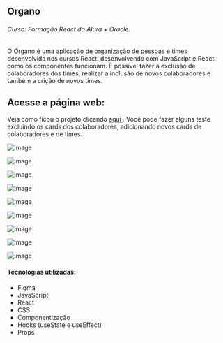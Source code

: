 ## Organo
###### Curso: Formação React da Alura + Oracle.

O Organo é uma aplicação de organização de pessoas e times desenvolvida nos cursos React: desenvolvendo com JavaScript e React: como os componentes funcionam. É possível fazer a exclusão de colaboradores dos times, realizar a inclusão de novos colaboradores e também a crição de novos times.

## Acesse a página web:

Veja como ficou o projeto clicando [aqui ](https://organo-rose-six.vercel.app/). Você pode fazer alguns teste excluindo os cards dos colaboradores, adicionando novos cards de colaboradores e de times.

![image](https://github.com/user-attachments/assets/0c1f94af-ebdc-42cf-bd33-819d25bc851a)

![image](https://github.com/user-attachments/assets/709cd47f-015b-4571-8278-ef59fccdb1b8)

![image](https://github.com/user-attachments/assets/81c68c42-15c5-4e6a-84b6-096efbdcce08)

![image](https://github.com/user-attachments/assets/cd59de37-4d51-4d43-8fae-66b127b412ad)

![image](https://github.com/user-attachments/assets/a5a3f0ed-bbc9-4e78-b764-a6ee4da3cb01)

![image](https://github.com/user-attachments/assets/1e9ffcaa-ab33-4ba9-8f52-56c0fc9ad98f)

![image](https://github.com/user-attachments/assets/777ff68f-1120-4616-9c89-094a708d025b)

![image](https://github.com/user-attachments/assets/60f4f2cc-0711-4eb3-b943-20c4b92bb005)

![image](https://github.com/user-attachments/assets/3f868f41-908d-4c9b-a508-e9ccebf1aacd)




#### Tecnologias utilizadas:
* Figma
* JavaScript
* React
* CSS
* Componentização
* Hooks (useState e useEffect)
* Props
